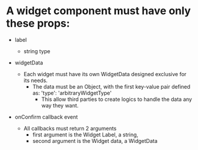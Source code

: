 # A widget component must have only these props:

+ label
  - string type

+ widgetData
  - Each widget must have its own WidgetData designed exclusive for its needs.
    - The data must be an Object, with the first key-value pair defined as: 'type': 'arbitraryWidgetType'
      - This allow third parties to create logics to handle the data any way they want.

+ onConfirm callback event
  - All callbacks must return 2 arguments
    - first argument is the Widget Label, a string,
    - second argument is the Widget data, a WidgetData
